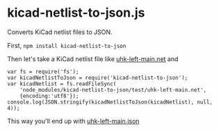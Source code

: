 # kicad-netlist-to-json.js

Converts KiCad netlist files to JSON.

First, `npm install kicad-netlist-to-json`

Then let's take a KiCad netlist file like [uhk-left-main.net](test/uhk-left-main.net) and

```
var fs = require('fs');
var kicadNetlistToJson = require('kicad-netlist-to-json');
var kicadNetlist = fs.readFileSync(
    'node_modules/kicad-netlist-to-json/test/uhk-left-main.net',
    {encoding:'utf8'});
console.log(JSON.stringify(kicadNetlistToJson(kicadNetlist), null, 4));
```

This way you'll end up with [uhk-left-main.json](test/uhk-left-main.json)
